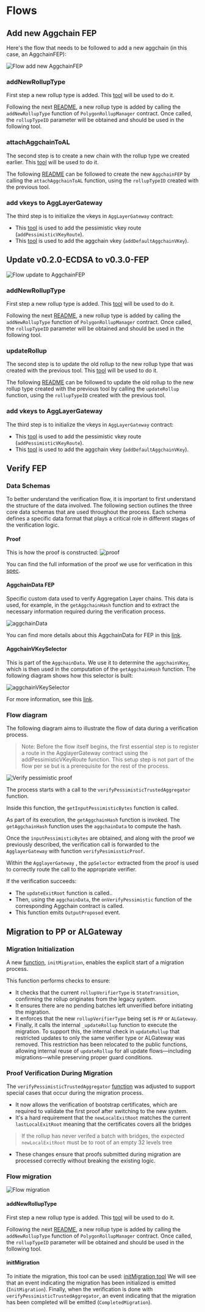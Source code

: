 # Flows

## Add new Aggchain FEP

Here's the flow that needs to be followed to add a new aggchain (in this case, an AggchainFEP):

![Flow add new AggchainFEP](/aggregation-layer/v0.3.0/img/flow_FEP.png)

### addNewRollupType
First step a new rollup type is added. This [tool](https://github.com/agglayer/agg-contracts-internal/tree/feature/ongoing-v0.3.0/tools/addRollupType) will be used to do it.

Following the next [README](https://github.com/agglayer/agg-contracts-internal/blob/feature/ongoing-v0.3.0/tools/addRollupType/README.md), a new rollup type is added by calling the `addNewRollupType` function of `PolygonRollupManager` contract. Once called, the `rollupTypeID` parameter will be obtained and should be used in the following tool.

### attachAggchainToAL
The second step is to create a new chain with the rollup type we created earlier. This [tool](https://github.com/agglayer/agg-contracts-internal/tree/feature/ongoing-v0.3.0/tools/createNewRollup) will be used to do it.

The following [README](https://github.com/agglayer/agg-contracts-internal/blob/feature/ongoing-v0.3.0/tools/createNewRollup/README.md) can be followed to create the new `AggchainFEP` by calling the `attachAggchainToAL` function, using the `rollupTypeID` created with the previous tool.

### add vkeys to AggLayerGateway

The third step is to initialize the vkeys in `AggLayerGateway` contract:

- This [tool](https://github.com/agglayer/agg-contracts-internal/tree/feature/ongoing-v0.3.0/tools/aggLayerGatewayTools/addPessimisticVKeyRoute) is used to add the pessimistic vkey route (`addPessimisticVKeyRoute`).
- This [tool](https://github.com/agglayer/agg-contracts-internal/tree/feature/ongoing-v0.3.0/tools/aggLayerGatewayTools/addDefaultAggchainVKey) is used to add the aggchain vkey (`addDefaultAggchainVKey`).

## Update v0.2.0-ECDSA to v0.3.0-FEP

![Flow update to AggchainFEP](/aggregation-layer/v0.3.0/img/update_FEP.png)

### addNewRollupType
First step a new rollup type is added. This [tool](https://github.com/agglayer/agg-contracts-internal/tree/feature/ongoing-v0.3.0/tools/addRollupType) will be used to do it.

Following the next [README](https://github.com/agglayer/agg-contracts-internal/blob/feature/ongoing-v0.3.0/tools/addRollupType/README.md), a new rollup type is added by calling the `addNewRollupType` function of `PolygonRollupManager` contract. Once called, the `rollupTypeID` parameter will be obtained and should be used in the following tool.

### updateRollup
The second step is to update the old rollup to the new rollup type that was created with the previous tool. This [tool](https://github.com/agglayer/agg-contracts-internal/tree/feature/ongoing-v0.3.0/tools/updateRollup) will be used to do it.

The following [README](https://github.com/agglayer/agg-contracts-internal/blob/feature/ongoing-v0.3.0/tools/updateRollup/README.md) can be followed to update the old rollup to the new rollup type created with the previous tool by calling the `updateRollup` function, using the `rollupTypeID` created with the previous tool.

### add vkeys to AggLayerGateway

The third step is to initialize the vkeys in `AggLayerGateway` contract:

- This [tool](https://github.com/agglayer/agg-contracts-internal/tree/feature/ongoing-v0.3.0/tools/aggLayerGatewayTools/addPessimisticVKeyRoute) is used to add the pessimistic vkey route (`addPessimisticVKeyRoute`).
- This [tool](https://github.com/agglayer/agg-contracts-internal/tree/feature/ongoing-v0.3.0/tools/aggLayerGatewayTools/addDefaultAggchainVKey) is used to add the aggchain vkey (`addDefaultAggchainVKey`).

## Verify FEP

### Data Schemas
To better understand the verification flow, it is important to first understand the structure of the data involved. The following section outlines the three core data schemas that are used throughout the process. Each schema defines a specific data format that plays a critical role in different stages of the verification logic.

#### Proof
This is how the proof is constructed:
![proof](/aggregation-layer/v0.3.0/img/proof_A.png)

You can find the full information of the proof we use for verification in this [spec](SC-specs.md#22-pessimistic-proof-routes).

#### AggchainData FEP
Specific custom data used to verify Aggregation Layer chains.
This data is used, for example, in the `getAggchainHash` function and to extract the necessary information required during the verification process.

![aggchainData](/aggregation-layer/v0.3.0/img/aggchainData_B.png)

You can find more details about this AggchainData for FEP in this [link](SC-specs.md#52-fep).

#### AggchainVKeySelector
This is part of the `AggchainData`.
We use it to determine the `aggchainVKey`, which is then used in the computation of the `getAggchainHash` function.
The following diagram shows how this selector is built:

![aggchainVKeySelector](/aggregation-layer/v0.3.0/img/aggchainVKeySelector.png)

For more information, see this [link](SC-specs.md#5-aggchain-types-provided).

### Flow diagram
The following diagram aims to illustrate the flow of data during a verification process.

> Note: Before the flow itself begins, the first essential step is to register a route in the AgglayerGateway contract using the addPessimisticVKeyRoute function. This setup step is not part of the flow per se but is a prerequisite for the rest of the process.

![Verify pessimistic proof](/aggregation-layer/v0.3.0/img/verify_flow.png)

The process starts with a call to the `verifyPessimisticTrustedAggregator` function.

Inside this function, the `getInputPessimisticBytes` function is called.

As part of its execution, the `getAggchainHash` function is invoked. The `getAggchainHash` function uses the `aggchainData` to compute the hash.

Once the `inputPessimisticBytes` are obtained, and along with the proof we previously described, the verification call is forwarded to the `AgglayerGateway` with function `verifyPesimissticProof`.

Within the `AgglayerGateway` , the `ppSelector` extracted from the proof is used to correctly route the call to the appropriate verifier.

If the verification succeeds:

- The `updateExitRoot` function is called..
- Then, using the `aggchainData`, the `onVerifyPessimistic` function of the corresponding Aggchain contract is called.
- This function emits `OutputProposed` event.

## Migration to PP or ALGateway

### Migration Initialization

A new [function](https://github.com/agglayer/agglayer-contracts/blob/feature/zkEVMToPP/contracts/v2/PolygonRollupManager.sol#L954), `initMigration`, enables the explicit start of a migration process.

This function performs checks to ensure:

- It checks that the current `rollupVerifierType` is `StateTransition`, confirming the rollup originates from the legacy system.
- It ensures there are no pending batches left unverified before initiating the migration.
- It enforces that the new `rollupVerifierType` being set is `PP` or `ALGateway`.
- Finally, it calls the internal `_updateRollup` function to execute the migration. To support this, the internal check in `updateRollup` that restricted updates to only the same verifier type or ALGateway was removed. This restriction has been relocated to the public functions, allowing internal reuse of `updateRollup` for all update flows—including migrations—while preserving proper guard conditions.

### Proof Verification During Migration

The `verifyPessimisticTrustedAggregator` [function](https://github.com/agglayer/agglayer-contracts/blob/feature/zkEVMToPP/contracts/v2/PolygonRollupManager.sol#L1313) was adjusted to support special cases that occur during the migration process.

- It now allows the verification of bootstrap certificates, which are required to validate the first proof after switching to the new system.
- It's a hard requirement that the `newLocalExitRoot` matches the current `lastLocalExitRoot` meaning that the certificates covers all the bridges
> If the rollup has never verifed a batch with bridges, the expected `newLocalExitRoot` must be to root of an empty 32 levels tree
- These changes ensure that proofs submitted during migration are processed correctly without breaking the existing logic.

### Flow migration
![Flow migration](/aggregation-layer/v0.3.0/img/migration_flow.png)

#### addNewRollupType
First step a new rollup type is added. This [tool](https://github.com/agglayer/agg-contracts-internal/tree/feature/ongoing-v0.3.0/tools/addRollupType) will be used to do it.

Following the next [README](https://github.com/agglayer/agg-contracts-internal/blob/feature/ongoing-v0.3.0/tools/addRollupType/README.md), a new rollup type is added by calling the `addNewRollupType` function of `PolygonRollupManager` contract. Once called, the `rollupTypeID` parameter will be obtained and should be used in the following tool.

#### initMigration
To initiate the migration, this tool can be used: [initMigration tool](https://github.com/agglayer/agglayer-contracts/tree/feature/zkEVMToPP/tools/initMigration)
We will see that an event indicating the migration has been initialized is emitted (`InitMigration`).
Finally, when the verification is done with `verifyPessimisticTrustedAggregator`, an event indicating that the migration has been completed will be emitted (`CompletedMigration`).